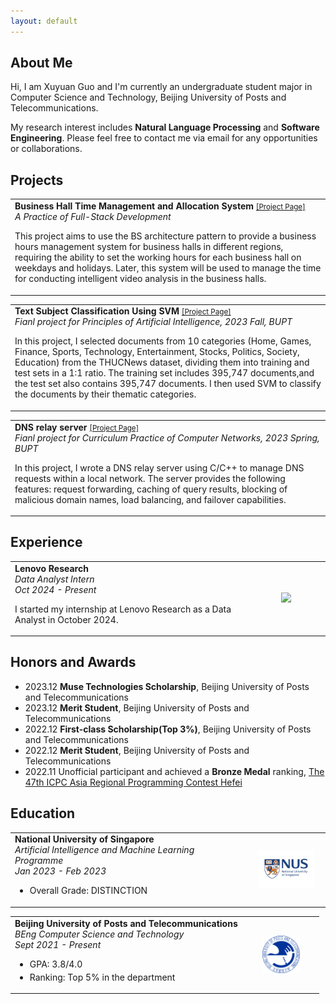 ```yaml
---
layout: default
---
```


## About Me

Hi, I am Xuyuan Guo and I'm currently an undergraduate student major in Computer Science and Technology, Beijing University of Posts and Telecommunications.

My research interest includes **Natural Language Processing** and **Software Engineering**. Please feel free to contact me via email for any opportunities or collaborations.  

## Projects

<table style="margin-top: 0em;" width="100%" align="center" border="0" cellpadding="5">
  <tbody>
    <tr>
      <td valign="middle">
        <papertitle><strong>Business Hall Time Management and Allocation System</strong></papertitle>
        <small><a href="https://github.com/XuyuanGuo/office-management">[Project Page]</a></small>
        <div style="display: flex; justify-content: space-between; font-style: italic;">
            <div>A Practice of Full-Stack Development</div>	
        </div>
        <p>This project aims to use the BS architecture pattern to provide a business hours management system for business halls in different regions, requiring the ability to set the working hours for each business hall on weekdays and holidays. Later, this system will be used to manage the time for conducting intelligent video analysis in the business halls.</p>
      </td>
    </tr>
  </tbody>
</table>

<table style="margin-top: 0em;" width="100%" align="center" border="0" cellpadding="5">
  <tbody>
    <tr>
      <td valign="middle">
        <papertitle><strong>Text Subject Classification Using SVM</strong></papertitle>
        <small><a href="https://github.com/XuyuanGuo/bupt_AI-Principle">[Project Page]</a></small>
        <div style="display: flex; justify-content: space-between; font-style: italic;">
            <div>Fianl project for Principles of Artificial Intelligence, 2023 Fall, BUPT</div>	
        </div>
        <p>In this project, I selected documents from 10 categories (Home, Games, Finance, Sports, Technology, Entertainment, Stocks, Politics, Society, Education) from the THUCNews dataset, dividing them into training and test sets in a 1:1 ratio. The training set includes 395,747 documents,and the test set also contains 395,747 documents. I then used SVM to classify the documents by their thematic categories.</p>
      </td>
    </tr>
  </tbody>
</table>

<table style="margin-top: 0em;" width="100%" align="center" border="0" cellpadding="5">
  <tbody>
    <tr>
      <td valign="middle">
        <papertitle><strong>DNS relay server</strong></papertitle>
        <small><a href="https://github.com/XuyuanGuo/bupt_Computer-Networks">[Project Page]</a></small>
        <div style="display: flex; justify-content: space-between; font-style: italic;">
            <div>Fianl project for Curriculum Practice of Computer Networks, 2023 Spring, BUPT</div>	
        </div>
        <p>In this project, I wrote a DNS relay server using C/C++ to manage DNS requests within a local network. The server provides the following features: request forwarding, caching of query results, blocking of malicious domain names, load balancing, and failover capabilities.</p>
      </td>
    </tr>
  </tbody>
</table>

## Experience

<table style="margin-top: 0em;" width="100%" align="center" border="0" cellpadding="5">
  <tbody>
    <tr>
      <td width="75%" valign="middle">
        <papertitle><strong>Lenovo Research</strong></papertitle>
        <div style="display: flex; justify-content: space-between; font-style: italic;">
            <div> Data Analyst Intern
            <br> Oct 2024 - Present <br>
            </div>	
        </div>
        <p>I started my internship at Lenovo Research as a Data Analyst in October 2024.</p>
        </td>
        <td align="center" style="padding:2px 10px;width:25%;text-align:center;vertical-align:middle"><img src="assets/img/lenovo.svg" width="90">
      </td>
    </tr>
  </tbody>
</table>

## Honors and Awards

- 2023.12 **Muse Technologies Scholarship**, Beijing University of Posts and Telecommunications
- 2023.12 **Merit Student**, Beijing University of Posts and Telecommunications
- 2022.12 **First-class Scholarship(Top 3%)**, Beijing University of Posts and Telecommunications
- 2022.12 **Merit Student**, Beijing University of Posts and Telecommunications
- 2022.11 Unofficial participant and achieved a **Bronze Medal** ranking, [The 47th ICPC Asia Regional Programming Contest Hefei](https://board.xcpcio.com/icpc/47th/hefei?group=all)

## Education

<table style="margin-top: 0em;" width="100%" align="center" border="0" cellpadding="5">
  <tbody>
    <tr>
      <td width="75%" valign="middle">
        <papertitle><strong>National University of Singapore</strong></papertitle>
        <div style="display: flex; justify-content: space-between; font-style: italic;">
            <div> Artificial Intelligence and Machine Learning Programme
            <br> Jan 2023 - Feb 2023 <br>
            </div>	
        </div>
        <ul>
            <li style="margin-top: 0.3em">
              Overall Grade: DISTINCTION
            </li>
        </ul>
        </td>
        <td align="center" style="padding:2px 10px;width:25%;text-align:center;vertical-align:middle"><img src="assets/img/nus.svg" width="90">
      </td>
    </tr>
  </tbody>
</table>

<table style="margin-top: 0em;" width="100%" align="center" border="0" cellpadding="5">
  <tbody>
    <tr>
      <td width="75%" valign="middle">
        <papertitle><strong>Beijing University of Posts and Telecommunications</strong></papertitle>
        <div style="display: flex; justify-content: space-between; font-style: italic;">
            <div> BEng Computer Science and Technology
            <br> Sept 2021 - Present <br>
            </div>	
        </div>
        <ul>
            <li style="margin-top: 0.3em">
              GPA: 3.8/4.0
            </li>
            <li style="margin-top: 0.3em">
              Ranking: Top 5% in the department
            </li>
        </ul>
        </td>
        <td align="center" style="padding:2px 10px;width:25%;text-align:center;vertical-align:middle"><img src="assets/img/bupt.svg" width="60">
      </td>
    </tr>
  </tbody>
</table>
